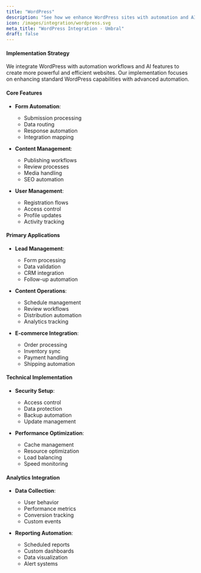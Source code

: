 ```yaml
---
title: "WordPress"
description: "See how we enhance WordPress sites with automation and AI capabilities"
icon: /images/integration/wordpress.svg
meta_title: "WordPress Integration - Umbral"
draft: false
---
```


#### Implementation Strategy

We integrate WordPress with automation workflows and AI features to create more powerful and efficient websites. Our implementation focuses on enhancing standard WordPress capabilities with advanced automation.

#### Core Features

- **Form Automation**:
  - Submission processing
  - Data routing
  - Response automation
  - Integration mapping

- **Content Management**:
  - Publishing workflows
  - Review processes
  - Media handling
  - SEO automation

- **User Management**:
  - Registration flows
  - Access control
  - Profile updates
  - Activity tracking

#### Primary Applications

- **Lead Management**:
  - Form processing
  - Data validation
  - CRM integration
  - Follow-up automation

- **Content Operations**:
  - Schedule management
  - Review workflows
  - Distribution automation
  - Analytics tracking

- **E-commerce Integration**:
  - Order processing
  - Inventory sync
  - Payment handling
  - Shipping automation

#### Technical Implementation

- **Security Setup**:
  - Access control
  - Data protection
  - Backup automation
  - Update management

- **Performance Optimization**:
  - Cache management
  - Resource optimization
  - Load balancing
  - Speed monitoring

#### Analytics Integration

- **Data Collection**:
  - User behavior
  - Performance metrics
  - Conversion tracking
  - Custom events

- **Reporting Automation**:
  - Scheduled reports
  - Custom dashboards
  - Data visualization
  - Alert systems
